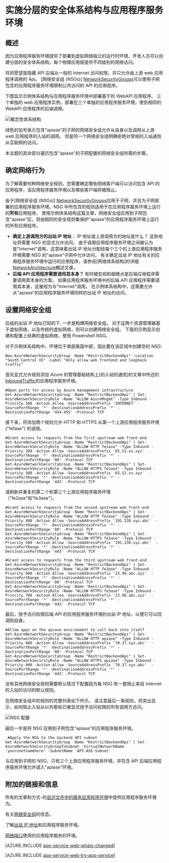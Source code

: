 <properties 
    pageTitle="分层的安全体系结构与应用程序服务环境" 
    description="实施分层的安全体系结构与应用程序服务环境。" 
    services="app-service" 
    documentationCenter="" 
    authors="stefsch" 
    manager="wpickett" 
    editor=""/>

<tags 
    ms.service="app-service" 
    ms.workload="na" 
    ms.tgt_pltfrm="na" 
    ms.devlang="na" 
    ms.topic="article" 
    ms.date="08/30/2016" 
    ms.author="stefsch"/>   

# <a name="implementing-a-layered-security-architecture-with-app-service-environments"></a>实施分层的安全体系结构与应用程序服务环境

## <a name="overview"></a>概述 ##
 
因为应用程序服务环境提供了部署到虚拟网络独立的运行时环境，开发人员可以创建分层的安全体系结构，每个物理应用层提供不同级别的网络访问。

共同愿望是隐藏 API 后端从一般的 Internet 访问权限，并只允许由上游 web 应用程序调用的 Api。  [网络安全组 (NSGs)] [NetworkSecurityGroups]可以使用子网包含的应用程序服务环境限制公共访问的 API 的应用程序。

下图显示示例体系结构与应用程序服务环境中部署基于的 WebAPI 应用程序。  三个单独的 web 应用程序实例，部署在三个单独的应用程序服务环境，使到相同的 WebAPI 应用程序的后端调用。

![概念性体系结构][ConceptualArchitecture] 

绿色的加号表示包含"apiase"的子网的网络安全组允许从自身以及调用从上游 web 应用程序的入站的调用。  但是同一个网络安全组明确拒绝对常规的入站通信从互联网的访问。 

本主题的其余部分遍历包含"apiase"的子网配置的网络安全组所需的步骤。

## <a name="determining-the-network-behavior"></a>确定网络行为 ##
为了解需要何种网络安全规则，您需要确定哪些网络客户端可以访问包含 API 的应用程序，该应用程序服务环境以及哪些客户端将被阻止。

由于[网络安全组 (NSGs)] [NetworkSecurityGroups]应用于子网，并且为子网部署的应用程序服务环境，NSG 中所包含的规则适用于在应用程序服务环境上运行的**所有**应用程序。  使用示例体系结构这篇文章，网络安全组应用到子网包含"apiase"后，将由相同的安全规则集保护"apiase"的应用程序服务环境上运行的所有应用程序。 

- **确定上游调用方的出站 IP 地址︰** IP 地址或上游调用方的地址是什么？  这些地址将需要 NSG 的显式允许访问。  由于调用应用程序服务环境之间被认为是"Internet"调用，这意味着出站 IP 地址分配给每个三个的上游应用程序服务环境需要 NSG 的"apiase"子网中允许访问。   有关确定出站 IP 地址有关的应用程序服务环境中运行的应用程序，请参阅[网络体系结构]的详细[NetworkArchitecture]概述文章。
- **后端 API 应用程序需要调用其本身？**  有时被忽视和细微点是后端应用程序需要调用其本身的方案。  如果应用程序服务环境中的后端 API 应用程序需要调用其本身，这被视为与"Internet"调用。  在示例体系结构中，这需要允许从"apiase"的应用程序服务环境同样的出站 IP 地址的访问。

## <a name="setting-up-the-network-security-group"></a>设置网络安全组 ##
后组的出站 IP 地址已知的下, 一步是构建网络安全组。  对于这两个资源管理器基于虚拟网络，以及传统的虚拟网络，则可以创建网络安全组。  下面的示例显示创建和配置上经典的虚拟网络，使用 Powershell NSG。

对于示例体系结构中，环境位于南部美国中部，因此要在该区域中创建空的 NSG:

    New-AzureNetworkSecurityGroup -Name "RestrictBackendApi" -Location "South Central US" -Label "Only allow web frontend and loopback traffic"

首先显式允许规则添加 Azure 的管理基础结构上[的入站的通信]的文章中所述的[InboundTraffic]的应用程序服务环境。

    #Open ports for access by Azure management infrastructure
    Get-AzureNetworkSecurityGroup -Name "RestrictBackendApi" | Set-AzureNetworkSecurityRule -Name "ALLOW AzureMngmt" -Type Inbound -Priority 100 -Action Allow -SourceAddressPrefix 'INTERNET' -SourcePortRange '*' -DestinationAddressPrefix '*' -DestinationPortRange '454-455' -Protocol TCP
    
接下来，将添加两个规则允许 HTTP 和 HTTPS 从第一个上游应用程序服务环境 ("fe1ase") 的调用。

    #Grant access to requests from the first upstream web front-end
    Get-AzureNetworkSecurityGroup -Name "RestrictBackendApi" | Set-AzureNetworkSecurityRule -Name "ALLOW HTTP fe1ase" -Type Inbound -Priority 200 -Action Allow -SourceAddressPrefix '65.52.xx.xyz'  -SourcePortRange '*' -DestinationAddressPrefix '*' -DestinationPortRange '80' -Protocol TCP
    Get-AzureNetworkSecurityGroup -Name "RestrictBackendApi" | Set-AzureNetworkSecurityRule -Name "ALLOW HTTPS fe1ase" -Type Inbound -Priority 300 -Action Allow -SourceAddressPrefix '65.52.xx.xyz'  -SourcePortRange '*' -DestinationAddressPrefix '*' -DestinationPortRange '443' -Protocol TCP

请刷新并重复的第二个和第三个上游应用程序服务环境 （"fe2ase"和"fe3ase"）。

    #Grant access to requests from the second upstream web front-end
    Get-AzureNetworkSecurityGroup -Name "RestrictBackendApi" | Set-AzureNetworkSecurityRule -Name "ALLOW HTTP fe2ase" -Type Inbound -Priority 400 -Action Allow -SourceAddressPrefix '191.238.xyz.abc'  -SourcePortRange '*' -DestinationAddressPrefix '*' -DestinationPortRange '80' -Protocol TCP
    Get-AzureNetworkSecurityGroup -Name "RestrictBackendApi" | Set-AzureNetworkSecurityRule -Name "ALLOW HTTPS fe2ase" -Type Inbound -Priority 500 -Action Allow -SourceAddressPrefix '191.238.xyz.abc'  -SourcePortRange '*' -DestinationAddressPrefix '*' -DestinationPortRange '443' -Protocol TCP
    
    #Grant access to requests from the third upstream web front-end
    Get-AzureNetworkSecurityGroup -Name "RestrictBackendApi" | Set-AzureNetworkSecurityRule -Name "ALLOW HTTP fe3ase" -Type Inbound -Priority 600 -Action Allow -SourceAddressPrefix '23.98.abc.xyz'  -SourcePortRange '*' -DestinationAddressPrefix '*' -DestinationPortRange '80' -Protocol TCP
    Get-AzureNetworkSecurityGroup -Name "RestrictBackendApi" | Set-AzureNetworkSecurityRule -Name "ALLOW HTTPS fe3ase" -Type Inbound -Priority 700 -Action Allow -SourceAddressPrefix '23.98.abc.xyz'  -SourcePortRange '*' -DestinationAddressPrefix '*' -DestinationPortRange '443' -Protocol TCP

最后，授予访问权限后端 API 的应用程序服务环境的出站 IP 地址，以便它可以回调到自身。

    #Allow apps on the apiase environment to call back into itself
    Get-AzureNetworkSecurityGroup -Name "RestrictBackendApi" | Set-AzureNetworkSecurityRule -Name "ALLOW HTTP apiase" -Type Inbound -Priority 800 -Action Allow -SourceAddressPrefix '70.37.xyz.abc'  -SourcePortRange '*' -DestinationAddressPrefix '*' -DestinationPortRange '80' -Protocol TCP
    Get-AzureNetworkSecurityGroup -Name "RestrictBackendApi" | Set-AzureNetworkSecurityRule -Name "ALLOW HTTPS apiase" -Type Inbound -Priority 900 -Action Allow -SourceAddressPrefix '70.37.xyz.abc'  -SourcePortRange '*' -DestinationAddressPrefix '*' -DestinationPortRange '443' -Protocol TCP

没有其他网络安全规则需要默认情况下配置因为每 NSG 有一套阻止来自 Internet 的入站的访问的默认规则。

在网络安全组中的规则的完整列表如下所示。  请注意最后一条规则，将突出显示，如何阻止入站从以外那些已被显式授予访问权限的所有调用方访问。

![NSG 配置][NSGConfiguration] 

最后一步是将 NSG 应用到子网包含"apiase"的应用程序服务环境。  

     #Apply the NSG to the backend API subnet
    Get-AzureNetworkSecurityGroup -Name "RestrictBackendApi" | Set-AzureNetworkSecurityGroupToSubnet -VirtualNetworkName 'yourvnetnamehere' -SubnetName 'API-ASE-Subnet'

与应用到子网的 NSG，只有三个上游应用程序服务环境，并包含 API 后端应用程序服务环境允许调入"apiase"环境。


## <a name="additional-links-and-information"></a>附加的链接和信息 ##
所有的文章和方式-的[自述文件中的服务应用程序环境](../app-service/app-service-app-service-environments-readme.md)中提供应用程序服务环境为。

有关[网络安全组](../virtual-network/virtual-networks-nsg.md)的信息。 

了解[出站 IP 地址][NetworkArchitecture]和应用程序服务环境。

[网络端口][InboundTraffic]使用的应用程序服务的环境。

[AZURE.INCLUDE [app-service-web-whats-changed](../../includes/app-service-web-whats-changed.md)]

[AZURE.INCLUDE [app-service-web-try-app-service](../../includes/app-service-web-try-app-service.md)]

<!-- LINKS -->
[NetworkSecurityGroups]: https://azure.microsoft.com/documentation/articles/virtual-networks-nsg/
[NetworkArchitecture]:  https://azure.microsoft.com/documentation/articles/app-service-app-service-environment-network-architecture-overview/
[InboundTraffic]:  https://azure.microsoft.com/en-us/documentation/articles/app-service-app-service-environment-control-inbound-traffic/

<!-- IMAGES -->
[ConceptualArchitecture]: ./media/app-service-app-service-environment-layered-security/ConceptualArchitecture-1.png
[NSGConfiguration]:  ./media/app-service-app-service-environment-layered-security/NSGConfiguration-1.png
